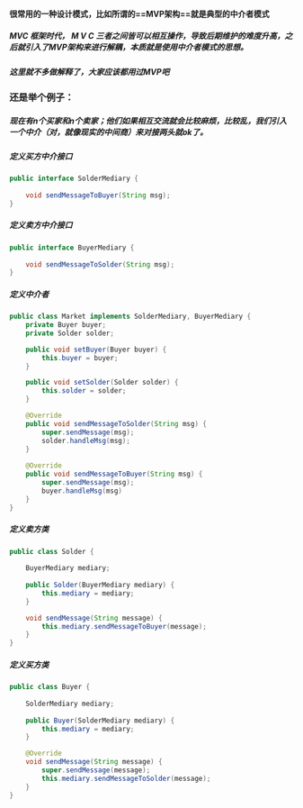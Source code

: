 #### 很常用的一种设计模式，比如所谓的==MVP架构==就是典型的中介者模式

##### MVC 框架时代， M V C 三者之间皆可以相互操作，导致后期维护的难度升高，之后就引入了MVP架构来进行解耦，本质就是使用中介者模式的思想。



##### 这里就不多做解释了，大家应该都用过MVP吧

### 还是举个例子：

##### 现在有n个买家和n个卖家；他们如果相互交流就会比较麻烦，比较乱，我们引入一个中介（对，就像现实的中间商）来对接两头就ok了。



##### 定义买方中介接口

```java
public interface SolderMediary {
  
    void sendMessageToBuyer(String msg);
}
```



##### 定义卖方中介接口

```java
public interface BuyerMediary {
  
    void sendMessageToSolder(String msg);
}
```





##### 定义中介者

```java
public class Market implements SolderMediary, BuyerMediary {
    private Buyer buyer;
    private Solder solder;

    public void setBuyer(Buyer buyer) {
        this.buyer = buyer;
    }

    public void setSolder(Solder solder) {
        this.solder = solder;
    }

    @Override
    public void sendMessageToSolder(String msg) {
        super.sendMessage(msg);
        solder.handleMsg(msg);
    }
  
    @Override
    public void sendMessageToBuyer(String msg) {
        super.sendMessage(msg);
        buyer.handleMsg(msg)
    }
}
```



##### 定义卖方类

```java
public class Solder {
  
    BuyerMediary mediary;
  
    public Solder(BuyerMediary mediary) {
        this.mediary = mediary;
    }

    void sendMessage(String message) {
        this.mediary.sendMessageToBuyer(message);
    }
}
```



##### 定义买方类

```java
public class Buyer {
  
    SolderMediary mediary;
  
    public Buyer(SolderMediary mediary) {
        this.mediary = mediary;
    }

    @Override
    void sendMessage(String message) {
        super.sendMessage(message);
        this.mediary.sendMessageToSolder(message);
    }
}

```

